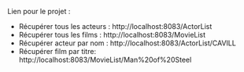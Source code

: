 
Lien pour le projet : 
- Récupérer tous les acteurs : http://localhost:8083/ActorList
- Récupérer tous les films : http://localhost:8083/MovieList
- Récupérer acteur par nom : http://localhost:8083/ActorList/CAVILL 
- Récupérer film par titre: http://localhost:8083/MovieList/Man%20of%20Steel
